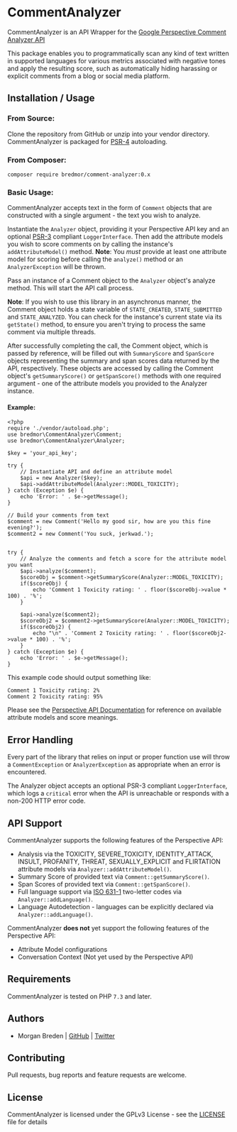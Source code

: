 # CommentAnalyzer

CommentAnalyzer is an API Wrapper for the [Google Perspective Comment Analyzer API](https://console.developers.google.com/apis/api/commentanalyzer.googleapis.com/overview)

This package enables you to programmatically scan any kind of text written in supported languages for various metrics associated with negative tones and apply the resulting score, such as automatically hiding harassing or explicit comments from a blog or social media platform.

## Installation / Usage


### From Source:
Clone the repository from GitHub or unzip into your vendor directory. CommentAnalyzer is packaged for [PSR-4](https://www.php-fig.org/psr/psr-4/) autoloading.

### From Composer:
`composer require bredmor/comment-analyzer:0.x`

### Basic Usage:

CommentAnalyzer accepts text in the form of `Comment` objects that are constructed with a single argument - the text you wish to analyze.

Instantiate the `Analyzer` object, providing it your Perspective API key and an optional [PSR-3](https://www.php-fig.org/psr/psr-3/) compliant `LoggerInterface`. Then add the attribute models you wish to score comments on by calling the instance's `addAttributeModel()` method. **Note**: You *must* provide at least one attribute model for scoring before calling the `analyze()` method or an `AnalyzerException` will be thrown.

Pass an instance of a Comment object to the `Analyzer` object's analyze method. This will start the API call process.

**Note**: If you wish to use this library in an asynchronus manner, the Comment object holds a state variable of `STATE_CREATED`, `STATE_SUBMITTED` and `STATE_ANALYZED`. You can check for the instance's current state via its `getState()` method, to ensure you aren't trying to process the same comment via multiple threads.

After successfully completing the call, the Comment object, which is passed by reference, will be filled out with `SummaryScore` and `SpanScore` objects representing the summary and span scores data returned by the API, respectively. These objects are accessed by calling the Comment object's `getSummaryScore()` or `getSpanScore()` methods with one required argument - one of the attribute models you provided to the Analyzer instance.

#### Example:
```$php
<?php
require './vendor/autoload.php';
use bredmor\CommentAnalyzer\Comment;
use bredmor\CommentAnalyzer\Analyzer;

$key = 'your_api_key';

try {
    // Instantiate API and define an attribute model
    $api = new Analyzer($key);
    $api->addAttributeModel(Analyzer::MODEL_TOXICITY);
} catch (Exception $e) {
    echo 'Error: ' . $e->getMessage();
}

// Build your comments from text
$comment = new Comment('Hello my good sir, how are you this fine evening?');
$comment2 = new Comment('You suck, jerkwad.');


try {
    // Analyze the comments and fetch a score for the attribute model you want
    $api->analyze($comment);
    $scoreObj = $comment->getSummaryScore(Analyzer::MODEL_TOXICITY);
    if($scoreObj) {
        echo 'Comment 1 Toxicity rating: ' . floor($scoreObj->value * 100) . '%';
    }

    $api->analyze($comment2);
    $scoreObj2 = $comment2->getSummaryScore(Analyzer::MODEL_TOXICITY);
    if($scoreObj2) {
        echo "\n" . 'Comment 2 Toxicity rating: ' . floor($scoreObj2->value * 100) . '%';
    }
} catch (Exception $e) {
    echo 'Error: ' . $e->getMessage();
}
```

This example code should output something like:
```$bash
Comment 1 Toxicity rating: 2%
Comment 2 Toxicity rating: 95%
```

Please see the [Perspective API Documentation](https://github.com/conversationai/perspectiveapi/blob/master/api_reference.md) for reference on available attribute models and score meanings.

## Error Handling
Every part of the library that relies on input or proper function use will throw a `CommentException` or `AnalyzerException` as appropriate when an error is encountered.

The Analyzer object accepts an optional PSR-3 compliant `LoggerInterface`, which logs a `critical` error when the API is unreachable or responds with a non-200 HTTP error code.

## API Support

CommentAnalyzer supports the following features of the Perspective API:

- Analysis via the TOXICITY, SEVERE_TOXICITY, IDENTITY_ATTACK, INSULT, PROFANITY, THREAT, SEXUALLY_EXPLICIT and FLIRTATION attribute models via `Analyzer::addAttributeModel()`.
- Summary Score of provided text via `Comment::getSummaryScore()`.
- Span Scores of provided text via `Comment::getSpanScore()`.
- Full language support via [ISO 631-1](https://en.wikipedia.org/wiki/List_of_ISO_639-1_codes) two-letter codes via `Analyzer::addLanguage()`.
- Language Autodetection - languages can be explicitly declared via `Analyzer::addLanguage()`.

CommentAnalyzer **does not** yet support the following features of the Perspective API:

- Attribute Model configurations
- Conversation Context (Not yet used by the Perspective API)

## Requirements

CommentAnalyzer is tested on PHP `7.3` and later.

## Authors

- Morgan Breden  | [GitHub](https://github.com/bredmor)  | [Twitter](https://twitter.com/bredmor)

## Contributing

Pull requests, bug reports and feature requests are welcome.

## License

CommentAnalyzer is licensed under the GPLv3 License - see the [LICENSE](LICENSE) file for details
